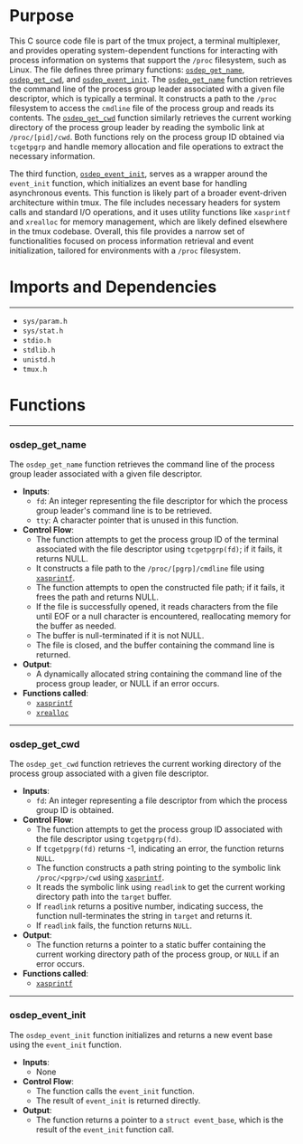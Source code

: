 # Purpose
This C source code file is part of the tmux project, a terminal multiplexer, and provides operating system-dependent functions for interacting with process information on systems that support the `/proc` filesystem, such as Linux. The file defines three primary functions: [`osdep_get_name`](#osdep_get_name), [`osdep_get_cwd`](#osdep_get_cwd), and [`osdep_event_init`](#osdep_event_init). The [`osdep_get_name`](#osdep_get_name) function retrieves the command line of the process group leader associated with a given file descriptor, which is typically a terminal. It constructs a path to the `/proc` filesystem to access the `cmdline` file of the process group and reads its contents. The [`osdep_get_cwd`](#osdep_get_cwd) function similarly retrieves the current working directory of the process group leader by reading the symbolic link at `/proc/[pid]/cwd`. Both functions rely on the process group ID obtained via `tcgetpgrp` and handle memory allocation and file operations to extract the necessary information.

The third function, [`osdep_event_init`](#osdep_event_init), serves as a wrapper around the `event_init` function, which initializes an event base for handling asynchronous events. This function is likely part of a broader event-driven architecture within tmux. The file includes necessary headers for system calls and standard I/O operations, and it uses utility functions like `xasprintf` and `xrealloc` for memory management, which are likely defined elsewhere in the tmux codebase. Overall, this file provides a narrow set of functionalities focused on process information retrieval and event initialization, tailored for environments with a `/proc` filesystem.
# Imports and Dependencies

---
- `sys/param.h`
- `sys/stat.h`
- `stdio.h`
- `stdlib.h`
- `unistd.h`
- `tmux.h`


# Functions

---
### osdep_get_name<!-- {{#callable:osdep_get_name}} -->
The `osdep_get_name` function retrieves the command line of the process group leader associated with a given file descriptor.
- **Inputs**:
    - `fd`: An integer representing the file descriptor for which the process group leader's command line is to be retrieved.
    - `tty`: A character pointer that is unused in this function.
- **Control Flow**:
    - The function attempts to get the process group ID of the terminal associated with the file descriptor using `tcgetpgrp(fd)`; if it fails, it returns NULL.
    - It constructs a file path to the `/proc/[pgrp]/cmdline` file using [`xasprintf`](xmalloc.c.driver.md#xasprintf).
    - The function attempts to open the constructed file path; if it fails, it frees the path and returns NULL.
    - If the file is successfully opened, it reads characters from the file until EOF or a null character is encountered, reallocating memory for the buffer as needed.
    - The buffer is null-terminated if it is not NULL.
    - The file is closed, and the buffer containing the command line is returned.
- **Output**:
    - A dynamically allocated string containing the command line of the process group leader, or NULL if an error occurs.
- **Functions called**:
    - [`xasprintf`](xmalloc.c.driver.md#xasprintf)
    - [`xrealloc`](xmalloc.c.driver.md#xrealloc)


---
### osdep_get_cwd<!-- {{#callable:osdep_get_cwd}} -->
The `osdep_get_cwd` function retrieves the current working directory of the process group associated with a given file descriptor.
- **Inputs**:
    - `fd`: An integer representing a file descriptor from which the process group ID is obtained.
- **Control Flow**:
    - The function attempts to get the process group ID associated with the file descriptor using `tcgetpgrp(fd)`.
    - If `tcgetpgrp(fd)` returns -1, indicating an error, the function returns `NULL`.
    - The function constructs a path string pointing to the symbolic link `/proc/<pgrp>/cwd` using [`xasprintf`](xmalloc.c.driver.md#xasprintf).
    - It reads the symbolic link using `readlink` to get the current working directory path into the `target` buffer.
    - If `readlink` returns a positive number, indicating success, the function null-terminates the string in `target` and returns it.
    - If `readlink` fails, the function returns `NULL`.
- **Output**:
    - The function returns a pointer to a static buffer containing the current working directory path of the process group, or `NULL` if an error occurs.
- **Functions called**:
    - [`xasprintf`](xmalloc.c.driver.md#xasprintf)


---
### osdep_event_init<!-- {{#callable:osdep_event_init}} -->
The `osdep_event_init` function initializes and returns a new event base using the `event_init` function.
- **Inputs**:
    - None
- **Control Flow**:
    - The function calls the `event_init` function.
    - The result of `event_init` is returned directly.
- **Output**:
    - The function returns a pointer to a `struct event_base`, which is the result of the `event_init` function call.


